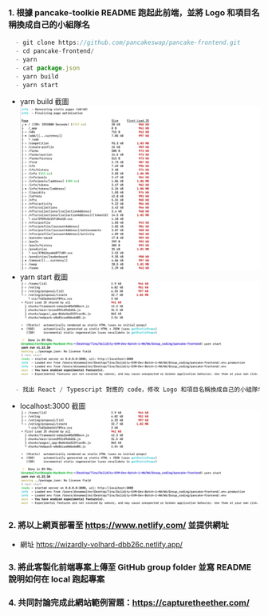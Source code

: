 ### 1. 根據 pancake-toolkie README 跑起此前端，並將 Logo 和項目名稱換成自己的小組隊名
```js
  - git clone https://github.com/pancakeswap/pancake-frontend.git
  - cd pancake-frontend/
  - yarn
  - cat package.json
  - yarn build
  - yarn start
```
- yarn build 截圖 ![](./hw1_yarn_build.png)
- yarn start 截圖 ![](./hw1_yarn_start.png)
```js
  - 找出 React / Typescript 對應的 code，修改 Logo 和項目名稱換成自己的小組隊名
```
- localhost:3000 截圖 ![](./hw1_yarn_start.png)

### 2. 將以上網頁部署至 https://www.netlify.com/ 並提供網址
- 網址 https://wizardly-volhard-dbb26c.netlify.app/

### 3. 將此客製化前端專案上傳至 GitHub group folder 並寫 README 說明如何在 local 跑起專案

### 4. 共同討論完成此網站範例習題：https://capturetheether.com/
